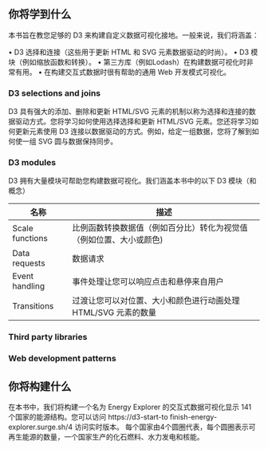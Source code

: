 
## 你将学到什么

本书旨在教您足够的 D3 来构建自定义数据可视化接地。一般来说，我们将涵盖：

• D3 选择和连接（这些用于更新 HTML 和 SVG 元素数据驱动的时尚）。
• D3 模块（例如缩放函数和转换）。
• 第三方库（例如Lodash）在构建数据可视化时非常有用。
• 在构建交互式数据时很有帮助的通用 Web 开发模式可视化。

###  D3 selections and joins

D3 具有强大的添加、删除和更新 HTML/SVG 元素的机制以称为选择和连接的数据驱动方式。您将学习如何使用选择选择和更新 HTML/SVG 元素。您还将学习如何更新元素使用 D3 连接以数据驱动的方式。例如，给定一组数据，您将了解到如何使一组 SVG 圆与数据保持同步。

### D3 modules

D3 拥有大量模块可帮助您构建数据可视化。我们涵盖本书中的以下 D3 模块（和概念）

| 名称| 描述|
|---|---|
| Scale functions| 比例函数转换数据值（例如百分比）转化为视觉值（例如位置、大小或颜色)|
|Data requests|数据请求|
|Event handling| 事件处理让您可以响应点击和悬停来自用户|
|Transitions|过渡让您可以对位置、大小和颜色进行动画处理HTML/SVG 元素的数量|

### Third party libraries

### Web development patterns

##  你将构建什么

在本书中，我们将构建一个名为 Energy Explorer 的交互式数据可视化显示 141 个国家的能源结构。您可以访问 https://d3-start-to finish-energy-explorer.surge.sh/4 访问实时版本。
每个国家由4个圆圈代表，每个圆圈表示可再生能源的数量，一个国家生产的化石燃料、水力发电和核能。



